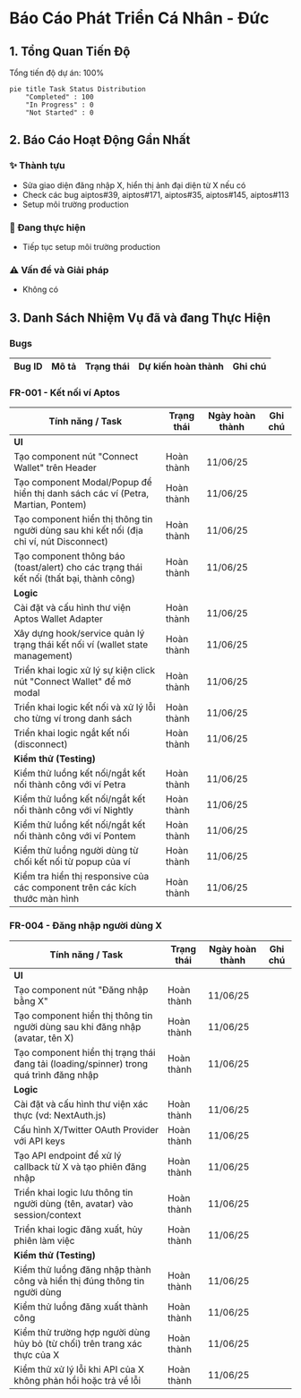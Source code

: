 # Báo Cáo Phát Triển Cá Nhân - Đức

## 1. Tổng Quan Tiến Độ

Tổng tiến độ dự án: 100%

```mermaid
pie title Task Status Distribution
    "Completed" : 100
    "In Progress" : 0
    "Not Started" : 0
```

## 2. Báo Cáo Hoạt Động Gần Nhất

### ✨ Thành tựu
- Sửa giao diện đăng nhập X, hiển thị ảnh đại diện từ X nếu có
- Check các bug aiptos#39, aiptos#171, aiptos#35, aiptos#145, aiptos#113
- Setup môi trường production

### 🚧 Đang thực hiện
- Tiếp tục setup môi trường production

### ⚠️ Vấn đề và Giải pháp
- Không có

## 3. Danh Sách Nhiệm Vụ đã và đang Thực Hiện

### Bugs
| Bug ID | Mô tả | Trạng thái | Dự kiến hoàn thành | Ghi chú |
|--------|-------|------------|-------------------|----------|


### FR-001 - Kết nối ví Aptos
| Tính năng / Task | Trạng thái | Ngày hoàn thành | Ghi chú |
|------------------|------------|-----------------|----------|
| **UI** | | | |
| Tạo component nút "Connect Wallet" trên Header | Hoàn thành | 11/06/25 | |
| Tạo component Modal/Popup để hiển thị danh sách các ví (Petra, Martian, Pontem) | Hoàn thành | 11/06/25 | |
| Tạo component hiển thị thông tin người dùng sau khi kết nối (địa chỉ ví, nút Disconnect) | Hoàn thành | 11/06/25 | |
| Tạo component thông báo (toast/alert) cho các trạng thái kết nối (thất bại, thành công) | Hoàn thành | 11/06/25 | |
| **Logic** | | | |
| Cài đặt và cấu hình thư viện Aptos Wallet Adapter | Hoàn thành | 11/06/25 | |
| Xây dựng hook/service quản lý trạng thái kết nối ví (wallet state management) | Hoàn thành | 11/06/25 | |
| Triển khai logic xử lý sự kiện click nút "Connect Wallet" để mở modal | Hoàn thành | 11/06/25 | |
| Triển khai logic kết nối và xử lý lỗi cho từng ví trong danh sách | Hoàn thành | 11/06/25 | |
| Triển khai logic ngắt kết nối (disconnect) | Hoàn thành | 11/06/25 | |
| **Kiểm thử (Testing)** | | | |
| Kiểm thử luồng kết nối/ngắt kết nối thành công với ví Petra | Hoàn thành | 11/06/25 | |
| Kiểm thử luồng kết nối/ngắt kết nối thành công với ví Nightly | Hoàn thành | 11/06/25 | |
| Kiểm thử luồng kết nối/ngắt kết nối thành công với ví Pontem | Hoàn thành | 11/06/25 | |
| Kiểm thử luồng người dùng từ chối kết nối từ popup của ví | Hoàn thành | 11/06/25 | |
| Kiểm tra hiển thị responsive của các component trên các kích thước màn hình | Hoàn thành | 11/06/25 | |

### FR-004 - Đăng nhập người dùng X
| Tính năng / Task | Trạng thái | Ngày hoàn thành | Ghi chú |
|------------------|------------|-----------------|----------|
| **UI** | | | |
| Tạo component nút "Đăng nhập bằng X" | Hoàn thành | 11/06/25 | |
| Tạo component hiển thị thông tin người dùng sau khi đăng nhập (avatar, tên X) | Hoàn thành | 11/06/25 | |
| Tạo component hiển thị trạng thái đang tải (loading/spinner) trong quá trình đăng nhập | Hoàn thành | 11/06/25 | |
| **Logic** | | | |
| Cài đặt và cấu hình thư viện xác thực (vd: NextAuth.js) | Hoàn thành | 11/06/25 | |
| Cấu hình X/Twitter OAuth Provider với API keys | Hoàn thành | 11/06/25 | |
| Tạo API endpoint để xử lý callback từ X và tạo phiên đăng nhập | Hoàn thành | 11/06/25 | |
| Triển khai logic lưu thông tin người dùng (tên, avatar) vào session/context | Hoàn thành | 11/06/25 | |
| Triển khai logic đăng xuất, hủy phiên làm việc | Hoàn thành | 11/06/25 | |
| **Kiểm thử (Testing)** | | | |
| Kiểm thử luồng đăng nhập thành công và hiển thị đúng thông tin người dùng | Hoàn thành | 11/06/25 | |
| Kiểm thử luồng đăng xuất thành công | Hoàn thành | 11/06/25 | |
| Kiểm thử trường hợp người dùng hủy bỏ (từ chối) trên trang xác thực của X | Hoàn thành | 11/06/25 | |
| Kiểm thử xử lý lỗi khi API của X không phản hồi hoặc trả về lỗi | Hoàn thành | 11/06/25 | |
